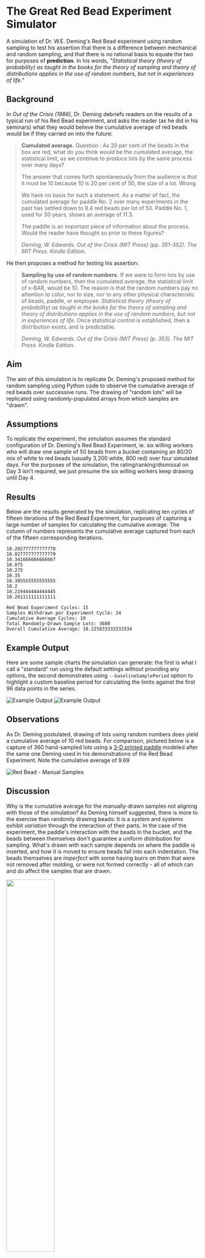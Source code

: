 # The Great Red Bead Experiment Simulator

A simulation of Dr. W.E. Deming's Red Bead experiment using random sampling to test his assertion that there is a difference between mechanical and random sampling, and that there is no rational basis to equate the two for purposes of **prediction**. In his words, _"Statistical theory (theory of probability) as taught in the books for the theory of sampling and theory of distributions applies in the use of random numbers, but not in experiences of life."_

## Background

In _Out of the Crisis (1986)_, Dr. Deming debriefs readers on the results of a typical run of his Red Bead experiment, and asks the reader (as he did in his seminars) what they would believe the cumulative average of red beads would be if they carried on into the future:

>**Cumulated average.** Question : As 20 per cent of the beads in the box are red, what do you think would be the cumulated average, the statistical limit, as we continue to produce lots by the same process over many days?
> 
>The answer that comes forth spontaneously from the audience is that it must be 10 because 10 is 20 per cent of 50, the size of a lot. Wrong. 
>
>We have no basis for such a statement. As a matter of fact, the cumulated average for paddle No. 2 over many experiments in the past has settled down to 9.4 red beads per lot of 50. Paddle No. 1, used for 30 years, shows an average of 11.3. 
>
>The paddle is an important piece of information about the process. Would the reader have thought so prior to these figures?
>
>_Deming, W. Edwards. Out of the Crisis (MIT Press) (pp. 351-352). The MIT Press. Kindle Edition._

He then proposes a method for testing his assertion:
>**Sampling by use of random numbers.** If we were to form lots by use of random numbers, then the cumulated average, the statistical limit of x-BAR, would be 10. The reason is that the random numbers pay no attention to color, nor to size, nor to any other physical characteristic of beads, paddle, or employee. _Statistical theory (theory of probability) as taught in the books for the theory of sampling and theory of distributions applies in the use of random numbers, but not in experiences of life._ Once statistical control is established, then a distribution exists, and is predictable.
>
>_Deming, W. Edwards. Out of the Crisis (MIT Press) (p. 353). The MIT Press. Kindle Edition._

## Aim

The aim of this simulation is to replicate Dr. Deming's proposed method for random sampling using Python code to observe the cumulative average of red beads over successive runs. The drawing of "random lots" will be replicated using randomly-populated arrays from which samples are "drawn".

## Assumptions

To replicate the experiment, the simulation assumes the standard configuration of Dr. Deming's Red Bead Experiment, ie. six willing workers who will draw one sample of 50 beads from a bucket containing an 80/20 mix of white to red beads (usually 3,200 white, 800 red) over four simulated days. For the purposes of the simulation, the rating/ranking/dismissal on Day 3 isn't required, we just presume the six willing workers keep drawing until Day 4.

## Results

Below are the results generated by the simulation, replicating ten cycles of fifteen iterations of the Red Bead Experiment, for purposes of capturing a large number of samples for calculating the cumulative average. The column of numbers represents the cumulative average captured from each of the fifteen corresponding iterations.

````
10.202777777777778
10.027777777777779
10.341666666666667
10.075
10.275
10.35
10.305555555555555
10.2
10.219444444444445
10.261111111111111

Red Bead Experiment Cycles: 15
Samples Withdrawn per Experiment Cycle: 24
Cumulative Average Cycles: 10
Total Randomly-Drawn Sample Lots: 3600
Overall Cumulative Average: 10.225833333333334
````

## Example Output

Here are some sample charts the simulation can generate: the first is what I call a "standard" run using the default settings without providing any options, the second demonstrates using `--baselineSamplePeriod` option to highlight a custom baseline period for calculating the limits against the first 96 data points in the series.

![Example Output](images/redbeadsim_standard_baseline_all.png)
![Example Output](images/redbeadsim_standard_baseline_96.png)

## Observations

As Dr. Deming postulated, drawing of lots using random numbers does yield a cumulative average of 10 red beads. For comparison, pictured below is a capture of 360 hand-sampled lots using a [3-D printed paddle](https://www.thingiverse.com/thing:3991096) modeled after the same one Deming used in his demonstrations of the Red Bead Experiment. Note the cumulative average of 9.69

![Red Bead - Manual Samples](/images/redbead_manual_cumulative_average.png)

## Discussion

Why is the cumulative average for the manually-drawn samples not aligning with those of the simulation? As Deming himself suggested, there is more to the exercise than randomly drawing beads: It is a system and systems exhibit _variation_ through the interaction of their parts. In the case of the experiment, the paddle's interaction with the beads in the bucket, and the beads between themselves don't guarantee a uniform distribution for sampling. What's drawn with each sample depends on where the paddle is inserted, and how it is moved to ensure beads fall into each indentation. The beads themselves are _imperfect_ with some having burrs on them that were not removed after molding, or were not formed correctly - all of which can and do affect the samples that are drawn.

<img src="https://github.com/DerailleurAgile/red-bead-sim/blob/main/images/redbead_sample_beads_imperfections.png" width=50% height=50% />

## See Also

For deeper-dives into understanding the **Red Bead Experiment** and how **Process Behaviour Charts** work, check out the following posts from my newsletter, **The Digestible Deming**:

- [The Parable of the Red Beads](https://digestibledeming.substack.com/p/the-parable-of-the-red-beads)
- [Red Bead Redux](https://digestibledeming.substack.com/p/red-bead-redux)
- [Enumerative vs. Analytic Studies](https://digestibledeming.substack.com/p/enumerative-versus-analytic-studies)
- [Control Charts](https://digestibledeming.substack.com/p/control-charts)
- [A Rational Basis for Prediction](https://digestibledeming.substack.com/p/a-rational-basis-for-prediction)
- [Understanding How Process Behaviour Charts Work](https://digestibledeming.substack.com/p/understanding-how-process-behaviour)


## New Features

### Display Total Red Beads

The chart header now includes a total count of red beads drawn across the entire run of simulated experiments.

![Display Total Red Beads](images/redbead_sim_total_redbeads.png)

### Highlight Rule 2 Signals

By default, the "X" or Individuals chart now shows data points that meet the criteria for a "Rule 2 Signal", ie. eight or more consecutive points above or below the mean.

![Highlight Rule 2 Signals](images/redbead_sim_rule2_signals.png)

### Visual Aids for Sigma Units of Dispersion

Use the ````--showSigmaUnitHighlights```` option with 1, 2, or 3 to add corresponding visual aids that capture the data points in sigma units of dispersion bands around the mean, along with percentages. This helps to better understand ["The Empirical Rule"](https://digestibledeming.substack.com/i/137149558/empirical-rule) behind how Process Behaviour Charts work and why 3σ was chosen to avoid false special-cause signals.

**NB:** _This feature can be paired with the ````--baselineSamplePeriod```` option._

![Visual Aids for Sigma Units of Dispersion](images/redbeadsim_sigma_units.png)

### Red Beads Distribution Histogram

Use the ````--showDistribution```` option to generate a distribution chart in addition to the Process Behaviour Chart for a simulation. The chart includes visual aids for the process limits and mean.

![Red Beads Distribution Histogram](images/redbeadsim_distribution_chart.png)

### Export Results to Excel

Use the ````--exportToExcel```` option to capture simulation results in an Excel workbook. The data has been arranged into columns that can be easily used to generate an XmR chart.

**NEW!** Red bead cells are now highlighted to show Rule 1 (red) and Rule 2 (orange) signals.

![Red Beads Distribution Histogram](images/readbead_sim_excel_highlights.png)

## Installation

Download and install Python for your system:

- [Python Releases for Windows](https://www.python.org/downloads/windows/)
- [Python Releases for macOS](https://www.python.org/downloads/macos/)

### For Linux:

```bash
sudo apt update
sudo apt install python3
```


1. **Clone the repository** (if you haven't already):

   ```bash
   git clone https://github.com/DerailleurAgile/red-bead-sim.git
   cd red-bead-sim
   ```

2. **Install the dependencies**

   ```bash
   pip install -r requirements.txt
   ```
 
## Usage
````
python ReadBeadSim.py [OPTIONS]
````

### Options
- **`--experimentCycles <int>`**: How many Red Bead Experiments to run; defaults to 10
- **`--cumulativeAvgCycles <int>`**: How many master cycles to run experiments within; defaults to 1
- **`--customSampleMethod`**: Flag to use my own method to draw samples; omit to default to Random.Sample()
- **`--baselineSamplePeriod <int>`**: How many samples to calculate avg and limits against; defaults to ALL (-1) if omitted
- **`--paddleLotSize <int>`**: How many beads to sample per turn; defaults to 50 for the classic experiment
- **`--showSigmaUnitHighlights <int>`**: Show visual aids for 1, 2, or 3 sigma units of dispersion around the mean; defaults to 0
- **`--showDistribution`**: Flag to show red beads in another browser tab as a distribution histogram with process limits 
- **`--exportToExcel`**: Flag to export results to an Excel workbook in the execution folder
- **`--showDegreesOfFreedom`**: Flag to show graph of uncertainty in limits

### Example
````
python RedBeadSim.py --experimentCycles 15 --baselineSamplePeriod 96 --paddleLotSize 25
````

## License

This project is licensed under the MIT License - see the [LICENSE](LICENSE) file for details.


